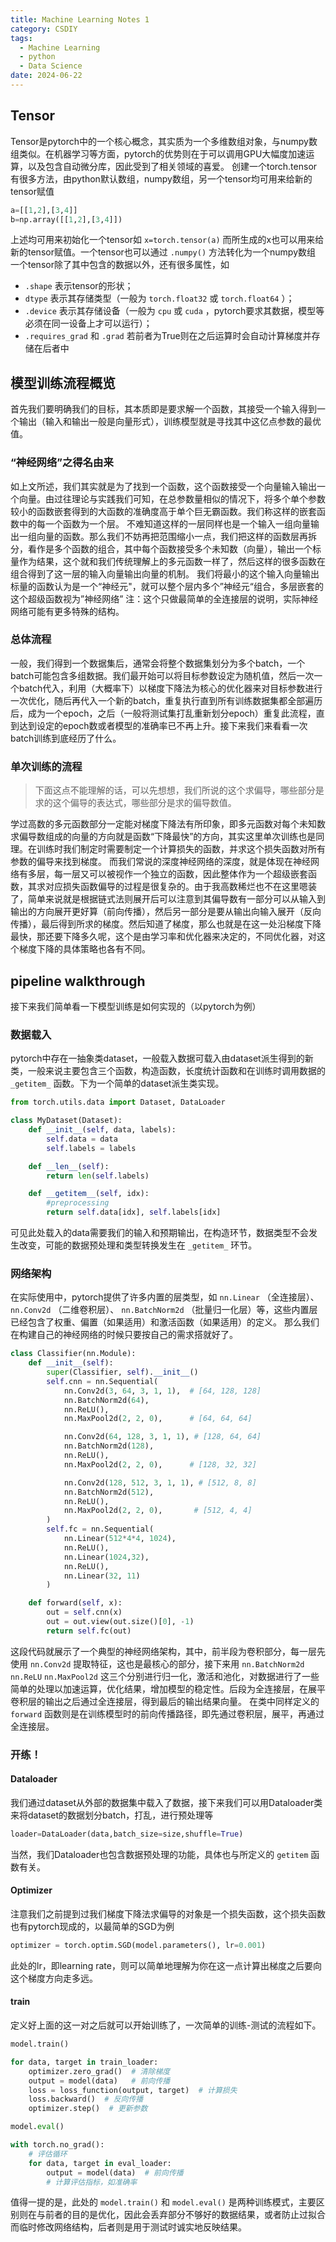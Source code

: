```yaml
---
title: Machine Learning Notes 1
category: CSDIY
tags:
  - Machine Learning
  - python
  - Data Science
date: 2024-06-22
---
```


## Tensor

Tensor是pytorch中的一个核心概念，其实质为一个多维数组对象，与numpy数组类似。在机器学习等方面，pytorch的优势则在于可以调用GPU大幅度加速运算，以及包含自动微分库，因此受到了相关领域的喜爱。
创建一个torch.tensor有很多方法，由python默认数组，numpy数组，另一个tensor均可用来给新的tensor赋值

```python
a=[[1,2],[3,4]]
b=np.array([[1,2],[3,4]])
```

上述均可用来初始化一个tensor如 `x=torch.tensor(a)` 而所生成的x也可以用来给新的tensor赋值。一个tensor也可以通过 `.numpy()` 方法转化为一个numpy数组
一个tensor除了其中包含的数据以外，还有很多属性，如

- `.shape` 表示tensor的形状；
- `dtype` 表示其存储类型（一般为 `torch.float32` 或 `torch.float64` ）；
- `.device` 表示其存储设备（一般为 `cpu` 或 `cuda` ，pytorch要求其数据，模型等必须在同一设备上才可以运行）；
- `.requires_grad` 和 `.grad` 若前者为True则在之后运算时会自动计算梯度并存储在后者中

## 模型训练流程概览

首先我们要明确我们的目标，其本质即是要求解一个函数，其接受一个输入得到一个输出（输入和输出一般是向量形式），训练模型就是寻找其中这亿点参数的最优值。

### “神经网络”之得名由来

如上文所述，我们其实就是为了找到一个函数，这个函数接受一个向量输入输出一个向量。由过往理论与实践我们可知，在总参数量相似的情况下，将多个单个参数较小的函数嵌套得到的大函数的准确度高于单个巨无霸函数。我们称这样的嵌套函数中的每一个函数为一个层。
不难知道这样的一层同样也是一个输入一组向量输出一组向量的函数。那么我们不妨再把范围缩小一点，我们把这样的函数层再拆分，看作是多个函数的组合，其中每个函数接受多个未知数（向量），输出一个标量作为结果，这个就和我们传统理解上的多元函数一样了，然后这样的很多函数在组合得到了这一层的输入向量输出向量的机制。
我们将最小的这个输入向量输出标量的函数认为是一个“神经元"，就可以整个层内多个”神经元“组合，多层嵌套的这个超级函数视为”神经网络”
注：这个只做最简单的全连接层的说明，实际神经网络可能有更多特殊的结构。

### 总体流程

一般，我们得到一个数据集后，通常会将整个数据集划分为多个batch，一个batch可能包含多组数据。我们最开始可以将目标参数设定为随机值，然后一次一个batch代入，利用（大概率下）以梯度下降法为核心的优化器来对目标参数进行一次优化，随后再代入一个新的batch，重复执行直到所有训练数据集都全部遍历后，成为一个epoch，之后（一般将测试集打乱重新划分epoch）重复此流程，直到达到设定的epoch数或者模型的准确率已不再上升。接下来我们来看看一次batch训练到底经历了什么。

### 单次训练的流程

> 下面这点不能理解的话，可以先想想，我们所说的这个求偏导，哪些部分是求的这个偏导的表达式，哪些部分是求的偏导数值。

学过高数的多元函数部分一定能对梯度下降法有所印象，即多元函数对每个未知数求偏导数组成的向量的方向就是函数“下降最快”的方向，其实这里单次训练也是同理。在训练时我们制定时需要制定一个计算损失的函数，并求这个损失函数对所有参数的偏导来找到梯度。
而我们常说的深度神经网络的深度，就是体现在神经网络有多层，每一层又可以被视作一个独立的函数，因此整体作为一个超级嵌套函数，其求对应损失函数偏导的过程是很复杂的。由于我高数稀烂也不在这里嗯装了，简单来说就是根据链式法则展开后可以注意到其偏导数有一部分可以从输入到输出的方向展开更好算（前向传播），然后另一部分是要从输出向输入展开（反向传播），最后得到所求的梯度。然后知道了梯度，那么也就是在这一处沿梯度下降最快，那还要下降多久呢，这个是由学习率和优化器来决定的，不同优化器，对这个梯度下降的具体策略也各有不同。

## pipeline walkthrough

接下来我们简单看一下模型训练是如何实现的（以pytorch为例）

### 数据载入

pytorch中存在一抽象类dataset，一般载入数据可载入由dataset派生得到的新类，一般来说主要包含三个函数，构造函数，长度统计函数和在训练时调用数据的 `_getitem_` 函数。下为一个简单的dataset派生类实现。

```python
from torch.utils.data import Dataset, DataLoader

class MyDataset(Dataset):
    def __init__(self, data, labels):
        self.data = data
        self.labels = labels

    def __len__(self):
        return len(self.labels)

    def __getitem__(self, idx):
        #preprocessing
        return self.data[idx], self.labels[idx]

```

可见此处载入的data需要我们的输入和预期输出，在构造环节，数据类型不会发生改变，可能的数据预处理和类型转换发生在 `_getitem_` 环节。

### 网络架构

在实际使用中，pytorch提供了许多内置的层类型，如 `nn.Linear` （全连接层）、`nn.Conv2d` （二维卷积层）、 `nn.BatchNorm2d` （批量归一化层）等，这些内置层已经包含了权重、偏置（如果适用）和激活函数（如果适用）的定义。
那么我们在构建自己的神经网络的时候只要按自己的需求搭就好了。

```python
class Classifier(nn.Module):
    def __init__(self):
        super(Classifier, self).__init__()
        self.cnn = nn.Sequential(
            nn.Conv2d(3, 64, 3, 1, 1),  # [64, 128, 128]
            nn.BatchNorm2d(64),
            nn.ReLU(),
            nn.MaxPool2d(2, 2, 0),      # [64, 64, 64]

            nn.Conv2d(64, 128, 3, 1, 1), # [128, 64, 64]
            nn.BatchNorm2d(128),
            nn.ReLU(),
            nn.MaxPool2d(2, 2, 0),      # [128, 32, 32]

            nn.Conv2d(128, 512, 3, 1, 1), # [512, 8, 8]
            nn.BatchNorm2d(512),
            nn.ReLU(),
            nn.MaxPool2d(2, 2, 0),       # [512, 4, 4]
        )
        self.fc = nn.Sequential(
            nn.Linear(512*4*4, 1024),
            nn.ReLU(),
            nn.Linear(1024,32),
            nn.ReLU(),
            nn.Linear(32, 11)
        )

    def forward(self, x):
        out = self.cnn(x)
        out = out.view(out.size()[0], -1)
        return self.fc(out)
```

这段代码就展示了一个典型的神经网络架构，其中，前半段为卷积部分，每一层先使用 `nn.Conv2d` 提取特征，这也是最核心的部分，接下来用 `nn.BatchNorm2d` `nn.ReLU` `nn.MaxPool2d` 这三个分别进行归一化，激活和池化，对数据进行了一些简单的处理以加速运算，优化结果，增加模型的稳定性。后段为全连接层，在展平卷积层的输出之后通过全连接层，得到最后的输出结果向量。
在类中同样定义的 `forward` 函数则是在训练模型时的前向传播路径，即先通过卷积层，展平，再通过全连接层。

### 开练！

#### Dataloader

我们通过dataset从外部的数据集中载入了数据，接下来我们可以用Dataloader类来将dataset的数据划分batch，打乱，进行预处理等

```python
loader=DataLoader(data,batch_size=size,shuffle=True)
```

当然，我们Dataloader也包含数据预处理的功能，具体也与所定义的 `getitem` 函数有关。

#### Optimizer

注意我们之前提到过我们梯度下降法求偏导的对象是一个损失函数，这个损失函数也有pytorch现成的，以最简单的SGD为例

```python
optimizer = torch.optim.SGD(model.parameters(), lr=0.001)
```

此处的lr，即learning rate，则可以简单地理解为你在这一点计算出梯度之后要向这个梯度方向走多远。

#### train

定义好上面的这一对之后就可以开始训练了，一次简单的训练-测试的流程如下。

```python
model.train()

for data, target in train_loader:
    optimizer.zero_grad()  # 清除梯度
    output = model(data)   # 前向传播
    loss = loss_function(output, target)  # 计算损失
    loss.backward()  # 反向传播
    optimizer.step()  # 更新参数

model.eval()

with torch.no_grad():
    # 评估循环
    for data, target in eval_loader:
        output = model(data)  # 前向传播
        # 计算评估指标，如准确率
```

值得一提的是，此处的 `model.train()` 和 `model.eval()` 是两种训练模式，主要区别则在与前者的目的是优化，因此会丢弃部分不够好的数据结果，或者防止过拟合而临时修改网络结构，后者则是用于测试时诚实地反映结果。
